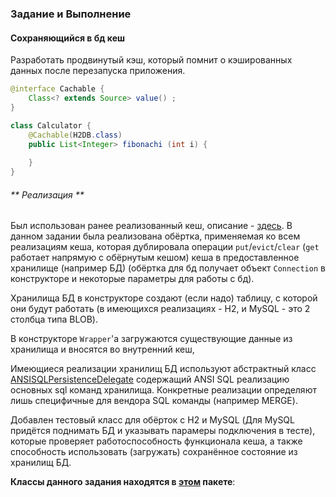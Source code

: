 ### Задание и Выполнение

#### Сохраняющийся в бд кеш
Разработать продвинутый кэш, который помнит о кэшированных данных после перезапуска приложения.

```java
@interface Cachable {
    Class<? extends Source> value() ;
}

class Calculator {
    @Cachable(H2DB.class)
    public List<Integer> fibonachi (int i) {
        
    }
}
```

###### ** Реализация **
Был использован ранее реализованный кеш, описание - [здесь](DZ8.md).
В данном задании была реализована обёртка, применяемая ко всем реализациям кеша, 
которая дублировала операции `put`/`evict`/`clear` (`get` работает напрямую с обёрнутым кешом)
кеша в предоставленное хранилище (например БД) (обёртка для бд получает объект `Connection` в конструкторе и некоторые параметры для работы с бд).

Хранилища БД в конструкторе создают (если надо) таблицу, с которой они будут работать (в имеющихся реализациях - H2, и MySQL - это 2 столбца типа BLOB).

В конструкторе `Wrapper`'а загружаются существующие данные из хранилища и вносятся во внутренний кеш,

Имеющиеся реализации хранилищ БД используют абстрактный класс [ANSISQLPersistenceDelegate](cache/src/main/java/net/kravuar/cache/db/ANSISQLPersistenceDelegate.java)
содержащий ANSI SQL реализацию основных sql команд хранилища. Конкретные реализации определяют лишь специфичные для вендора SQL команды (например MERGE).

Добавлен тестовый класс для обёрток с H2 и MySQL (Для MySQL придётся поднимать БД и указывать парамеры подключения в тесте),
которые проверяет работоспособность функционала кеша, а также
способность использовать (загружать) сохранённое состояние из хранилищ БД.

**Классы данного задания находятся в [этом](cache/src/main/java/net/kravuar/cache/db) пакете**: 